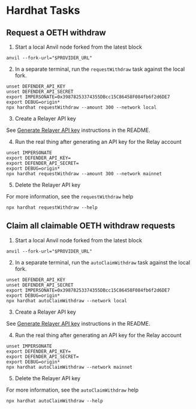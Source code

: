 # Hardhat Tasks

## Request a OETH withdraw

1. Start a local Anvil node forked from the latest block

```
anvil --fork-url="$PROVIDER_URL"
```

2. In a separate terminal, run the `requestWithdraw` task against the local fork.

```
unset DEFENDER_API_KEY
unset DEFENDER_API_SECRET
export IMPERSONATE=0x39878253374355DBcc15C86458F084fb6f2d6DE7
export DEBUG=origin*
npx hardhat requestWithdraw --amount 300 --network local
```

3. Create a Relayer API key

See [Generate Relayer API key](./README.md#generate-relayer-api-key) instructions in the README.

4.  Run the real thing after generating an API key for the Relay account

```
unset IMPERSONATE
export DEFENDER_API_KEY=
export DEFENDER_API_SECRET=
export DEBUG=origin*
npx hardhat requestWithdraw --amount 300 --network mainnet
```

5. Delete the Relayer API key

For more information, see the `requestWithdraw` help

```
npx hardhat requestWithdraw --help
```

## Claim all claimable OETH withdraw requests

1. Start a local Anvil node forked from the latest block

```
anvil --fork-url="$PROVIDER_URL"
```

2. In a separate terminal, run the `autoClaimWithdraw` task against the local fork.

```
unset DEFENDER_API_KEY
unset DEFENDER_API_SECRET
export IMPERSONATE=0x39878253374355DBcc15C86458F084fb6f2d6DE7
export DEBUG=origin*
npx hardhat autoClaimWithdraw --network local
```

3. Create a Relayer API key

See [Generate Relayer API key](./README.md#generate-relayer-api-key) instructions in the README.

4.  Run the real thing after generating an API key for the Relay account

```
unset IMPERSONATE
export DEFENDER_API_KEY=
export DEFENDER_API_SECRET=
export DEBUG=origin*
npx hardhat autoClaimWithdraw --network mainnet
```

5. Delete the Relayer API key

For more information, see the `autoClaimWithdraw` help

```
npx hardhat autoClaimWithdraw --help
```
